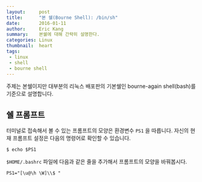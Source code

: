 ```yaml
---
layout:     post
title:      "본 쉘(Bourne Shell): /bin/sh"
date:       2016-01-11
author:     Eric Kang
summary:    본쉘에 대해 간략히 설명한다.
categories: Linux
thumbnail:  heart
tags:
 - linux
 - shell
 - bourne shell
---
```

주제는 본쉘이지만 대부분의 리눅스 배포판의 기본쉘인 bourne-again shell(bash)를 기준으로 설명합니다.

## 쉘 프롬프트

터미널로 접속해서 볼 수 있는 프롬프트의 모양은 환경변수 `PS1` 을 따릅니다. 자신의 현재 프롬프트 설정은 다음의 명령어로 확인할 수 있습니다.


```
$ echo $PS1
```

`$HOME/.bashrc` 파일에 다음과 같은 줄을 추가해서 프롬프트의 모양을 바꿔봅시다.

```
PS1="[\u@\h \W]\\$ "
```

